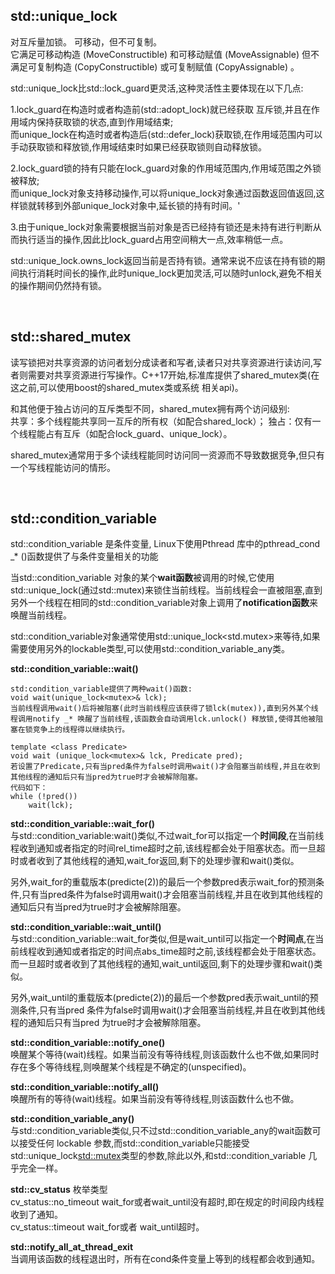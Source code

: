 ## std::unique_lock

 对互斥量加锁。 可移动，但不可复制。   <br>
 它满足可移动构造 (MoveConstructible) 和可移动赋值 (MoveAssignable) 但不满足可复制构造 (CopyConstructible) 或可复制赋值 (CopyAssignable) 。

std::unique_lock比std::lock_guard更灵活,这种灵活性主要体现在以下几点:

1.lock_guard在构造时或者构造前(std::adopt_lock)就已经获取 互斥锁,并且在作用域内保持获取锁的状态,直到作用域结束;      <br>
而unique_lock在构造时或者构造后(std::defer_lock)获取锁,在作用域范围内可以手动获取锁和释放锁,作用域结束时如果已经获取锁则自动释放锁。

2.lock_guard锁的持有只能在lock_guard对象的作用域范围内,作用域范围之外锁被释放;     <br>
而unique_lock对象支持移动操作,可以将unique_lock对象通过函数返回值返回,这样锁就转移到外部unique_lock对象中,延长锁的持有时间。'

3.由于unique_lock对象需要根据当前对象是否已经持有锁还是未持有进行判断从而执行适当的操作,因此比lock_guard占用空间稍大一点,效率稍低一点。

std::unique_lock.owns_lock返回当前是否持有锁。通常来说不应该在持有锁的期间执行消耗时间长的操作,此时unique_lock更加灵活,可以随时unlock,避免不相关的操作期间仍然持有锁。


<br>


## std::shared_mutex
读写锁把对共享资源的访问者划分成读者和写者,读者只对共享资源进行读访问,写者则需要对共享资源进行写操作。C++17开始,标准库提供了shared_mutex类(在这之前,可以使用boost的shared_mutex类或系统
相关api)。

和其他便于独占访问的互斥类型不同，shared_mutex拥有两个访问级别:   <br>
共享：多个线程能共享同一互斥的所有权（如配合shared_lock）；
独占：仅有一个线程能占有互斥（如配合lock_guard、unique_lock）。

shared_mutex通常用于多个读线程能同时访问同一资源而不导致数据竞争,但只有一个写线程能访问的情形。


<br>


## std::condition_variable

std::condition_variable 是条件变量, Linux下使用Pthread 库中的pthread_cond _* ()函数提供了与条件变量相关的功能

当std::condition_variable 对象的某个**wait函数**被调用的时候,它使用std::unique_lock(通过std::mutex)来锁住当前线程。当前线程会一直被阻塞,直到另外一个线程在相同的std::condition_variable对象上调用了**notification函数**来唤醒当前线程。

std::condition_variable对象通常使用std::unique_lock<std.mutex>来等待,如果需要使用另外的lockable类型,可以使用std::condition_variable_any类。

**std::condition_variable::wait()**  <br>
```
std:condition_variable提供了两种wait()函数:
void wait(unique_lock<mutex>& lck);
当前线程调用wait()后将被阻塞(此时当前线程应该获得了锁lck(mutex)),直到另外某个线程调用notify _* 唤醒了当前线程,该函数会自动调用lck.unlock() 释放锁,使得其他被阻塞在锁竞争上的线程得以继续执行。

template <class Predicate>
void wait (unique_lock<mutex>& lck, Predicate pred);
若设置了Predicate,只有当pred条件为false时调用wait()才会阻塞当前线程,并且在收到其他线程的通知后只有当pred为true时才会被解除阻塞。
代码如下：
while (!pred())
    wait(lck);

```

**std::condition_variable::wait_for()**    <br>
与std::condition_variable:wait()类似,不过wait_for可以指定一个**时间段**,在当前线程收到通知或者指定的时间rel_time超时之前,该线程都会处于阻塞状态。而一旦超时或者收到了其他线程的通知,wait_for返回,剩下的处理步骤和wait()类似。

另外,wait_for的重载版本(predicte(2))的最后一个参数pred表示wait_for的预测条件,只有当pred条件为false时调用wait()才会阻塞当前线程,并且在收到其他线程的通知后只有当pred为true时才会被解除阻塞。


**std::condition_variable::wait_until()**    <br>
与std::condition_variable::wait_for类似,但是wait_until可以指定一个**时间点**,在当前线程收到通知或者指定的时间点abs_time超时之前,该线程都会处于阻塞状态。而一旦超时或者收到了其他线程的通知,wait_until返回,剩下的处理步骤和wait()类似。

另外,wait_until的重载版本(predicte(2))的最后一个参数pred表示wait_until的预测条件,只有当pred 条件为false时调用wait()才会阻塞当前线程,并且在收到其他线程的通知后只有当pred 为true时才会被解除阻塞。


**std::condition_variable::notify_one()**    <br>
唤醒某个等待(wait)线程。如果当前没有等待线程,则该函数什么也不做,如果同时存在多个等待线程,则唤醒某个线程是不确定的(unspecified)。


**std::condition_variable::notify_all()**     <br>
唤醒所有的等待(wait)线程。如果当前没有等待线程,则该函数什么也不做。


**std::condition_variable_any()**     <br>
与std::condition_variable类似,只不过std::condition_variable_any的wait函数可以接受任何 lockable 参数,而std::condition_variable只能接受 std::unique_lock<std::mutex>类型的参数,除此以外,和std::condition_variable 几乎完全一样。


**std::cv_status**  枚举类型   <br>
cv_status::no_timeout  wait_for或者wait_until没有超时,即在规定的时间段内线程收到了通知。   <br>
cv_status::timeout  wait_for或者 wait_until超时。    <br>


**std::notify_all_at_thread_exit**   <br>
当调用该函数的线程退出时，所有在cond条件变量上等到的线程都会收到通知。






